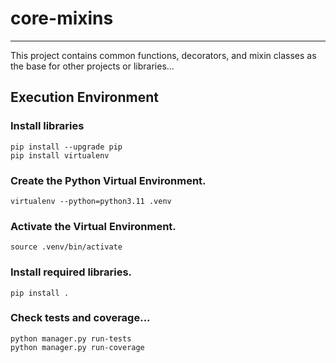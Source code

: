 # core-mixins
_______________________________________________________________________________

This project contains common functions, decorators, and mixin classes 
as the base for other projects or libraries...

## Execution Environment

### Install libraries
```commandline
pip install --upgrade pip 
pip install virtualenv
```

### Create the Python Virtual Environment.
```commandline
virtualenv --python=python3.11 .venv
```

### Activate the Virtual Environment.
```commandline
source .venv/bin/activate
```

### Install required libraries.
```commandline
pip install .
```

### Check tests and coverage...
```commandline
python manager.py run-tests
python manager.py run-coverage
```
